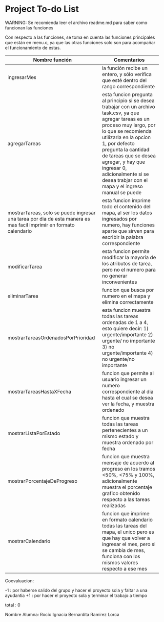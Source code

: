 # Project To-do List

WARNING: Se recomienda leer el archivo readme.md para saber como funcionan las funciones

Con respecto a las funciones, se toma en cuenta las funciones principales que están en menu.c, ya que las otras funciones solo son para acompañar el funcionamiento de estas.

Nombre función |  Comentarios |
----- | ------------------------ |
ingresarMes | la función recibe un entero, y sólo verifica que esté dentro del rango correspondiente |
agregarTareas | esta funcion pregunta al principio si se desea trabajar con un archivo task.csv, ya que agregar tareas es un proceso muy largo, por lo que se recomienda utilizarla en la opcion 1, por defecto pregunta la cantidad de tareas que se desea agregar, y hay que ingresar 0, adicionalmente si se desea trabjar con el mapa y el ingreso manual se puede |
mostrarTareas, solo se puede ingresar una tarea por dia de esta manera es mas facil imprimir en formato calendario | esta funcion imprime todo el contenido del mapa, al ser los datos ingresados por numero, hay funciones aparte que sirven para escribir la palabra correspondiente|
modificarTarea | esta funcion permite modificar la mayoria de los atributos de tarea, pero no el numero para no generar inconvenientes|
eliminarTarea | funcion que busca por numero en el mapa y elimina correctamente |
mostrarTareasOrdenadosPorPrioridad | esta funcion muestra todas las tareas ordenadas de 1 a 4, esto quiere decir: 1) urgente/importante 2) urgente/ no importante 3) no urgente/importante 4) no urgente/no importante |
mostrarTareasHastaXFecha | funcion que permite al usuario ingresar un numero correspondiente al dia hasta el cual se desea ver la fecha, y muestra ordenado |
mostrarListaPorEstado | funcion que muestra todas las tareas pertenecientes a un mismo estado y muestra ordenado por fecha |
mostrarPorcentajeDeProgreso | funcion que muestra mensaje de acuerdo al progreso en los tramos <50%, <75% y 100%, adicionalmente muestra el porcentaje grafico obtenido respecto a las tareas realizadas |
mostrarCalendario | funcion que imprime en formato calendario todas las tareas del mapa, el unico pero es que hay que volver a ingresar el mes, pero si se cambia de mes, funciona con los mismos valores respecto a ese mes |

Coevaluacion:

-1 : por haberse salido del grupo y hacer el proyecto sola y faltar a una ayudantia
+1 : por hacer el proyecto sola y terminar el trabajo a tiempo

total : 0

Nombre Alumna: Rocío Ignacia Bernardita Ramírez Lorca

